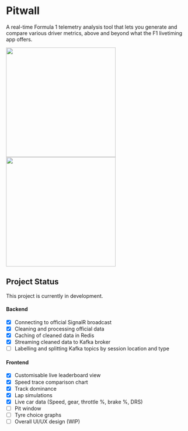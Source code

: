 # Pitwall

A real-time Formula 1 telemetry analysis tool that lets you generate and compare various driver metrics, above and beyond what the F1 livetiming app offers.

<p float="left">
  <img src="https://github.com/user-attachments/assets/d0159d36-c57f-413c-a18a-1897173aeca9" width="300" />
  <img src="https://github.com/user-attachments/assets/5f0656ea-8007-4b49-a99b-e2f6e560a05b" width="300" /> 
</p>

## Project Status

This project is currently in development.

#### Backend
- [x] Connecting to official SignalR broadcast
- [x] Cleaning and processing official data
- [x] Caching of cleaned data in Redis
- [x] Streaming cleaned data to Kafka broker
- [ ] Labelling and splitting Kafka topics by session location and type

#### Frontend
- [x] Customisable live leaderboard view
- [x] Speed trace comparison chart
- [x] Track dominance
- [x] Lap simulations
- [x] Live car data (Speed, gear, throttle %, brake %, DRS)
- [ ] Pit window
- [ ] Tyre choice graphs
- [ ] Overall UI/UX design (WIP)
